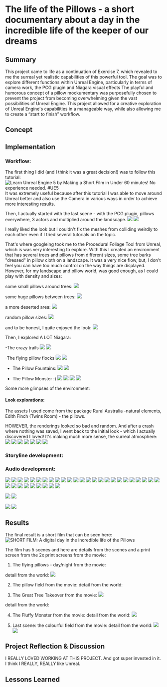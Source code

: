 # The life of the Pillows - a short documentary about a day in the incredible life of the keeper of our dreams

## Summary
This project came to life as a continuation of Exercise 7, which revealed to me the surreal yet realistic capabilities of this powerful tool. The goal was to explore different functions within Unreal Engine, particularly in terms of camera work, the PCG plugin and Niagara visual effects
The playful and humorous concept of a pillow mockumentary was purposefully chosen to prevent the project from becoming overwhelming given the vast possibilities of Unreal Engine. This project allowed for a creative exploration of Unreal Engine's capabilities in a manageable way, while also allowing me to create a “start to finish” workflow. 

## Concept

## Implementation

### Workflow: 

The first thing I did (and I think it was a great decision!) was to follow this tutorial: 
![Learn Unreal Engine 5 by Making a Short Film in Under 60 minutes! No experience needed. #UE5](https://www.youtube.com/watch?v=eTWnzHQJvBE)
It was extremely useful because after this tutorial I was able to move around Unreal better and also use the Camera in various ways in order to achieve more interesting results.

Then, I actually started with the last scene - with the PCG plugin, pillows everywhere, 3 actors and multiplied around the landscape. 
![](img/04-min.png)
![](img/02-min.png)

I really liked the look but I couldn't fix the meshes from colliding weirdly to each other even if I tried several tutorials on the topic. 

That's where googleing took me to the Procedural Foliage Tool from Unreal, which is was very interesting to explore. With this I created an environment that has several trees and pillows from different sizes, some tree barks "dressed" in pillow cloth on a landscape. 
It was a very nice flow, but, I don't feel you can have too much control on the way things are displayed. However, for my landscape and pillow world, was good enough, as I could play with density and sizes:

some small pillows around trees:
![](img/8-min.png)

some huge pillows between trees:
![](img/2-min.png)

a more deserted area: 
![](img/HighresScreenshot00005.png)

random pillow sizes:
![](img/HighresScreenshot00072.png)

and to be honest, I quite enjoyed the look:
![](img/HighresScreenshot00090.png)

Then, I explored A LOT Niagara:

-The crazy trails
![](img/Pillow_Crazy.PNG)
![](img/15-min.png)

-The flying pillow flocks
![](img/Pillow_birds.PNG)
![](img/3-min.png)

- The Pillow Fountains:
![](img/Pillow_falling.PNG)
![](img/HighresScreenshot00078.png)


- The Pillow Monster :) 
![](img/Pillow_monster.PNG)
![](img/HighresScreenshot00081.png)
![](img/HighresScreenshot00075.png)
![](img/17-min.png)


Some more glimpses of the environment: 


#### Look explorations:
The assets I used come from the package Rural Australia -natural elements, Edith Finch (Twins Room) - the pillows.

HOWEVER, the renderings looked so bad and random. And after a crash where nothing was saved, I went back to the initial look - which I actually discovered I loved! It's making much more sense, the surreal atmosphere:
![](img/img_32.png)
![](img/img_33.png)
![](img/img_34.png)
![](img/img_36.png)
![](img/img_37.png)
![](img/img_38.png)
![](img/img_39.png)


### Storyline development:
### Audio development:

![](img/1-min.png)
![](img/4-min.png)
![](img/6-min.png)
![](img/9-min.png)
![](img/10-min.png)
![](img/11-min.png)
![](img/12-min.png)
![](img/13-min.png)
![](img/14-min.png)
![](img/16-min.png)
![](img/19-min.png)
![](img/HighresScreenshot00000-min.png)
![](img/HighresScreenshot00001-min.png)
![](img/HighresScreenshot00069.png)
![](img/HighresScreenshot00077.png)
![](img/HighresScreenshot00080.png)
![](img/HighresScreenshot00081.png)
![](img/HighresScreenshot00084.png)
![](img/HighresScreenshot00085.png)
![](img/HighresScreenshot00086.png)
![](img/HighresScreenshot00093.png)
![](img/img_10.png)
![](img/img_11.png)
![](img/img_12.png)
![](img/img_13.png)
![](img/img_14.png)
![](img/img_15.png)
![](img/img_16.png)
![](img/img_17.png)
![](img/img_18.png)
![](img/img_19.png)
![](img/img_20.png)
![](img/img_22.png)
![](img/img_23.png)

![](img/img_30.png)
![](img/img_31.png)

![](img/Level_first.PNG)
![](img/error.PNG)

## Results

The final result is a short film that can be seen here:
![SHORT FILM: A digital day in the incredible life of the Pillows](https://youtu.be/OrHru5TTsBY)

The film has 5 scenes and here are details from the scenes and a print screen from the 2x print screens from the movie:

1. The flying pillows - day/night
from the movie:

detail from the world: 
![](img/img_35.png)

2. The pillow field
from the movie:
detail from the world: 

3. The Great Tree Takeover
from the movie:
![](img/HighresScreenshot00082.png)

detail from the world: 
  
4. The Fluffy Monster
from the movie:
detail from the world: 
![](img/HighresScreenshot00070.png)

5. Last scene: the colourful field
from the movie:
detail from the world: 
![](img/01-min.png)
![](img/03-min.png)


## Project Reflection & Discussion
I REALLY LOVED WORKING AT THIS PROJECT. And got super invested in it. I think I REALLY, REALLY like Unreal.


## Lessons Learned


